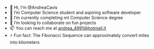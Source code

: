 - 👋 Hi, I’m @AndreaCavis
- 👀 I’m Computer Science student and aspiring software developer
- 🌱 I’m currently completing mt Computer Science degree
- 💞️ I’m looking to collaborate on fun projects
- 📫 You can reach me at andrea_4991@hotmail.it
- ⚡ Fun fact: The Fibonacci Sequence can approximately convert miles into kilometers
